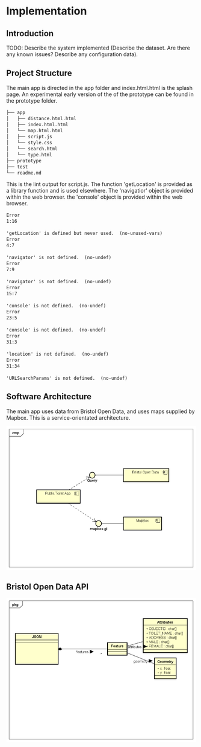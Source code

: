 # Implementation

## Introduction
TODO: Describe the system implemented (Describe the dataset. Are there any known issues? Describe any configuration data).

## Project Structure
The main app is directed in the app folder and index.html.html is the splash page. An experimental early version of the of the prototype can be found in the prototype folder.  

```
├── app
│   ├── distance.html.html
│   ├── index.html.html
│   └── map.html.html
│   ├── script.js
│   └── style.css
│   └── search.html
│   └── type.html    
├── prototype
├── test
└── readme.md
```

This is the lint output for script.js. The function 'getLocation' is provided as a library function and is used elsewhere. The 'navigatior' object is provided within the web browser. the 'console' object is provided within the web browser.
```
Error
1:16

'getLocation' is defined but never used.  (no-unused-vars)
Error
4:7

'navigator' is not defined.  (no-undef)
Error
7:9

'navigator' is not defined.  (no-undef)
Error
15:7

'console' is not defined.  (no-undef)
Error
23:5

'console' is not defined.  (no-undef)
Error
31:3

'location' is not defined.  (no-undef)
Error
31:34

'URLSearchParams' is not defined.  (no-undef)
```

## Software Architecture
The main app uses data from Bristol Open Data, and uses maps supplied by Mapbox. This is a service-orientated architecture.

![Insert your component Diagram here](images/componentdiagram.png)

## Bristol Open Data API

![UML Class diagrams representing JSON query results](images/classdiagram.png)

